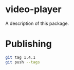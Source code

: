 # video-player

A description of this package.

# Publishing

```bash
git tag 1.4.1
git push --tags
```
